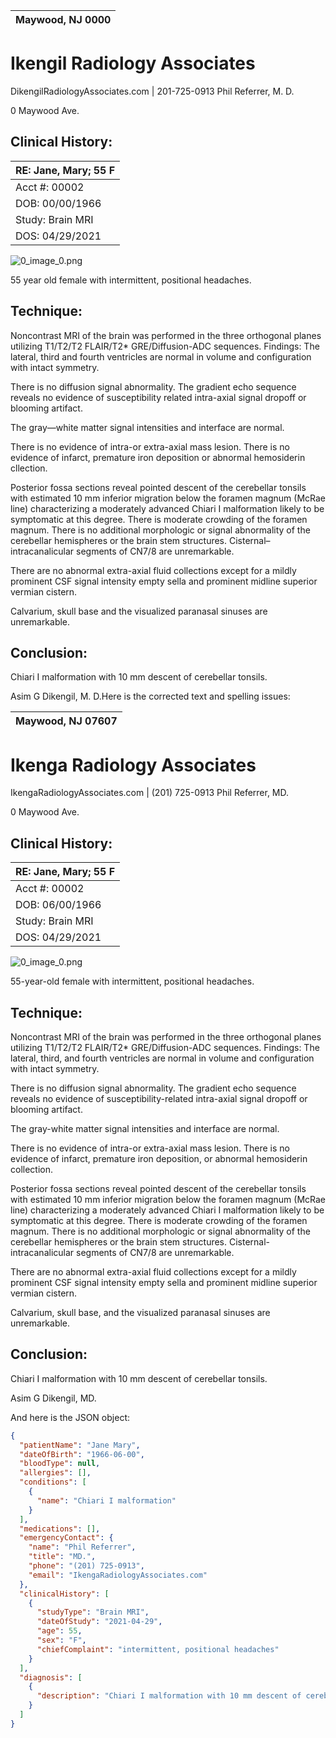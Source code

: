 | Maywood, NJ 0000   |
|--------------------|

# Ikengil Radiology Associates

DikengilRadiologyAssociates.com | 201-725-0913 Phil Referrer, M. D.

0 Maywood Ave.

## Clinical History:

| RE: Jane, Mary; 55 F   |
|------------------------|
| Acct #: 00002          |
| DOB: 00/00/1966        |
| Study: Brain MRI       |
| DOS: 04/29/2021        |

![0_image_0.png](0_image_0.png)

55 year old female with intermittent, positional headaches.

## Technique:

Noncontrast MRI of the brain was performed in the three orthogonal planes utilizing T1/T2/T2 FLAIR/T2* GRE/Diffusion-ADC sequences. Findings:
The lateral, third and fourth ventricles are normal in volume and configuration with intact symmetry.

There is no diffusion signal abnormality.  The gradient echo sequence reveals no evidence of susceptibility related intra-axial signal dropoff or blooming artifact.

The gray—white matter signal intensities and interface are normal.

There is no evidence of intra-or extra-axial mass lesion. There is no evidence of infarct, premature iron deposition or abnormal hemosiderin cllection.

Posterior fossa sections reveal pointed descent of the cerebellar tonsils with estimated 10 mm inferior migration below the foramen magnum
(McRae line) characterizing a moderately advanced Chiari I
malformation likely to be symptomatic at this degree.  There is moderate crowding of the foramen magnum. There is no additional morphologic or signal abnormality of the cerebellar hemispheres or the brain stem structures.  Cisternal–intracanalicular segments of CN7/8 are unremarkable.

There are no abnormal extra-axial fluid collections except for a mildly prominent CSF signal intensity empty sella and prominent midline superior vermian cistern.

Calvarium, skull base and the visualized paranasal sinuses are unremarkable.

## Conclusion:

Chiari I malformation with 10 mm descent of cerebellar tonsils.

Asim G Dikengil, M. D.Here is the corrected text and spelling issues:

Maywood, NJ 07607 |
|--------------------|

# Ikenga Radiology Associates

IkengaRadiologyAssociates.com | (201) 725-0913 Phil Referrer, MD.

0 Maywood Ave.

## Clinical History:

| RE: Jane, Mary; 55 F   |
|------------------------|
| Acct #: 00002          |
| DOB: 06/00/1966        |
| Study: Brain MRI       |
| DOS: 04/29/2021        |

![0_image_0.png](0_image_0.png)

55-year-old female with intermittent, positional headaches.

## Technique:

Noncontrast MRI of the brain was performed in the three orthogonal planes utilizing T1/T2/T2 FLAIR/T2* GRE/Diffusion-ADC sequences. Findings:
The lateral, third, and fourth ventricles are normal in volume and configuration with intact symmetry.

There is no diffusion signal abnormality.  The gradient echo sequence reveals no evidence of susceptibility-related intra-axial signal dropoff or blooming artifact.

The gray-white matter signal intensities and interface are normal.

There is no evidence of intra-or extra-axial mass lesion. There is no evidence of infarct, premature iron deposition, or abnormal hemosiderin collection.

Posterior fossa sections reveal pointed descent of the cerebellar tonsils with estimated 10 mm inferior migration below the foramen magnum (McRae line) characterizing a moderately advanced Chiari I malformation likely to be symptomatic at this degree.  There is moderate crowding of the foramen magnum. There is no additional morphologic or signal abnormality of the cerebellar hemispheres or the brain stem structures.  Cisternal-intracanalicular segments of CN7/8 are unremarkable.

There are no abnormal extra-axial fluid collections except for a mildly prominent CSF signal intensity empty sella and prominent midline superior vermian cistern.

Calvarium, skull base, and the visualized paranasal sinuses are unremarkable.

## Conclusion:

Chiari I malformation with 10 mm descent of cerebellar tonsils.

Asim G Dikengil, MD.

And here is the JSON object:

```json
{
  "patientName": "Jane Mary",
  "dateOfBirth": "1966-06-00",
  "bloodType": null,
  "allergies": [],
  "conditions": [
    {
      "name": "Chiari I malformation"
    }
  ],
  "medications": [],
  "emergencyContact": {
    "name": "Phil Referrer",
    "title": "MD.",
    "phone": "(201) 725-0913",
    "email": "IkengaRadiologyAssociates.com"
  },
  "clinicalHistory": [
    {
      "studyType": "Brain MRI",
      "dateOfStudy": "2021-04-29",
      "age": 55,
      "sex": "F",
      "chiefComplaint": "intermittent, positional headaches"
    }
  ],
  "diagnosis": [
    {
      "description": "Chiari I malformation with 10 mm descent of cerebellar tonsils."
    }
  ]
}
```
